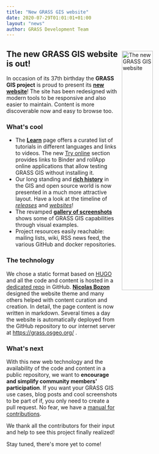 ```yaml
---
title: "New GRASS GIS website"
date: 2020-07-29T01:01:01+01:00
layout: "news"
author: GRASS Development Team
---
```


<img src="/images/news/new_grass_website.png" width="40%" alt="The new GRASS GIS website" style="float:right;padding-left:10px;padding-top:20px">

## The new GRASS GIS website is out!

In occasion of its 37th birthday the **GRASS GIS project** is proud to present its [**new website**](https://grass.osgeo.org)! The site has been redesigned with modern tools to be responsive and also easier to maintain. Content is more discoverable now and easy to browse too.

### What's cool

 - The [**Learn**](/learn) page offers a curated list of tutorials in different languages and links to videos. The new [Try online](/learn/tryonline) section provides links to Binder and rollApp online applications that allow testing GRASS GIS without installing it.
 - Our long standing and [**rich history**](/about/history) in the GIS and open source world is now presented in a much more attractive layout. Have a look at the timeline of [*releases*](/about/history/releases) and [*websites*](/about/history/web-evolution)!
 - The revamped [**gallery of screenshots**](/learn/gallery) shows some of GRASS GIS capabilities through visual examples.
 - Project resources easily reachable: mailing lists, wiki, RSS news feed, the various GitHub and docker repositories.

### The technology

We chose a static format based on [HUGO](https://gohugo.io/) and all the code and content is hosted in a [dedicated repo](https://github.com/OSGeo/grass-website) in GitHub. [**Nicolas Bozon**](http://cartogenic.com/) designed the website theme and many others helped with content curation and creation. In detail, the page content is now written in markdown. Several times a day the website is automatically deployed from the GitHub repository to our internet server at https://grass.osgeo.org/ .

### What's next

With this new web technology and the availability of the code and content in a public repository, we want to **encourage and simplify community members' participation**. If you want your GRASS GIS use cases, blog posts and cool screenshots to be part of if, you only need to create a pull request. No fear, we have a [manual for contributions](https://grass.osgeo.org/about/theme/).

We thank all the contributors for their input and help to see this project finally realized! 

Stay tuned, there's more yet to come!

<i class="fa fa-smile-o fa-2x "></i>
